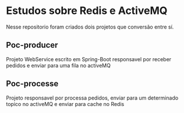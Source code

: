 # Estudos sobre Redis e ActiveMQ

Nesse repositorio foram criados dois projetos que conversão entre sí.

## Poc-producer

Projeto WebService escrito em Spring-Boot responsavel por receber pedidos e enviar para uma fila no activeMQ


## Poc-processe

Projeto responsavel por processa pedidos, enviar para um determinado topico no activeMQ e enviar para cache no Redis